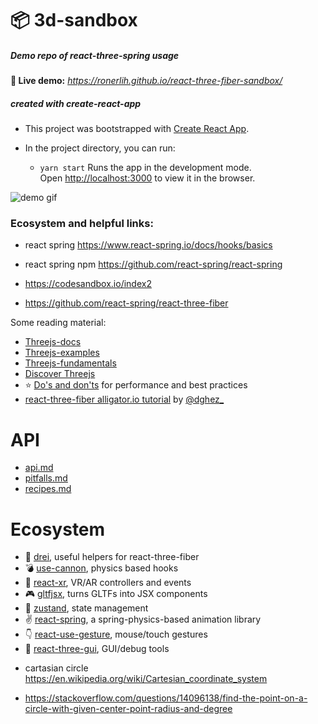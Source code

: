 # 📦 3d-sandbox
##### Demo repo of react-three-spring usage

**🚀 Live demo:** *https://ronerlih.github.io/react-three-fiber-sandbox/*
##### created with create-react-app
* This project was bootstrapped with [Create React App](https://github.com/facebook/create-react-app).

* In the project directory, you can run:
   * `yarn start`
   Runs the app in the development mode.<br />
Open [http://localhost:3000](http://localhost:3000) to view it in the browser.

<img src="notes/Jul-19-2020 18-35-59.gif" alt="demo gif">

### Ecosystem and helpful links:

* react spring
https://www.react-spring.io/docs/hooks/basics
* react spring npm
https://github.com/react-spring/react-spring

* https://codesandbox.io/index2

* https://github.com/react-spring/react-three-fiber

Some reading material:

- [Threejs-docs](https://threejs.org/docs)
- [Threejs-examples](https://threejs.org/examples)
- [Threejs-fundamentals](https://threejsfundamentals.org)
- [Discover Threejs](https://discoverthreejs.com)
- ⭐️ [Do's and don'ts](https://discoverthreejs.com/tips-and-tricks) for performance and best practices
- [react-three-fiber alligator.io tutorial](https://alligator.io/react/react-with-threejs) by [@dghez\_](https://twitter.com/dghez_)

# API

- [api.md](https://github.com/react-spring/react-three-fiber/blob/master/api.md)
- [pitfalls.md](https://github.com/react-spring/react-three-fiber/blob/master/api.md)
- [recipes.md](https://github.com/react-spring/react-three-fiber/blob/master/recipes.md)

# Ecosystem

- 🌭 [drei](https://github.com/react-spring/drei), useful helpers for react-three-fiber
- 💣 [use-cannon](https://github.com/react-spring/use-cannon), physics based hooks
- 🤳 [react-xr](https://github.com/react-spring/react-xr), VR/AR controllers and events
- 🎮 [gltfjsx](https://github.com/react-spring/gltfjsx), turns GLTFs into JSX components
- 🐻 [zustand](https://github.com/react-spring/zustand), state management
- ✌️ [react-spring](https://github.com/react-spring/react-spring), a spring-physics-based animation library
- 👇 [react-use-gesture](https://github.com/react-spring/react-use-gesture), mouse/touch gestures
- 🧪 [react-three-gui](https://github.com/ueno-llc/react-three-gui), GUI/debug tools

* cartasian circle https://en.wikipedia.org/wiki/Cartesian_coordinate_system

* https://stackoverflow.com/questions/14096138/find-the-point-on-a-circle-with-given-center-point-radius-and-degree
